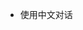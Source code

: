 <!------------------------------------------------------------------------------------
   Add Rules to this file or a short description and have Kiro refine them for you:   
-------------------------------------------------------------------------------------> 
- 使用中文对话